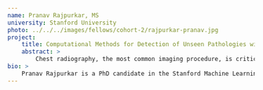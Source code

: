 ```yaml
---
name: Pranav Rajpurkar, MS
university: Stanford University
photo: ../../../images/fellows/cohort-2/rajpurkar-pranav.jpg
project:
    title: Computational Methods for Detection of Unseen Pathologies with Deep Learning Algorithms for Chest X-ray Interpretation
    abstract: >
        Chest radiography, the most common imaging procedure, is critical for the diagnosis and management of disease. Recent advances in training deep learning algorithms using large datasets have demonstrated the potential of accurate automated chest radiograph interpretation. However, most chest X-ray algorithms are trained to detect a handful of pathologies, while the successful deployment of algorithms requires them to understand the presence of pathologies beyond those they are trained to detect (unseen pathologies). In this study, I will develop innovative tools to both examine and improve the performance of chest x-ray algorithms in the detection of unseen pathologies. My methods will leverage the BioData Catalyst environment for running cloud-based workflows on large X-ray datasets, and the tools will be incorporated into the BioData Catalyst ecosystem.
bio: >
    Pranav Rajpurkar is a PhD candidate in the Stanford Machine Learning Group co-advised by Drs. Andrew Ng and Percy Liang. His research interest is in building artificial intelligence (AI) technologies to tackle real world problems in medicine. His PhD work has led to the development of AI technologies for clinical medicine (CheXNet), and large datasets that have facilitated advancements of AI technologies in both medicine (CheXpert) and natural language processing systems (SQuAD). His long-term mission is to build AI technologies that will be used routinely for diagnosis, prognosis, and treatment of patients. Pranav received both his Bachelors and Masters Degrees in Computer Science from Stanford University. His research has been published in both medical journals (Nature Medicine, PLOS Medicine) and computer science conferences (ACL, EMNLP, AAAI), and covered by media outlets including NPR, the Washington Post, and WIRED. He designed the AI for Healthcare Bootcamp at Stanford, where he has mentored Stanford students on AI for Healthcare research projects. With Eric Topol, he writes Doctor Penguin, a weekly newsletter highlighting AI for Medicine research.
---
```

